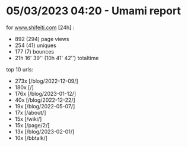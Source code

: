 # 05/03/2023 04:20 - Umami report
for www.shifeiti.com [24h] :

 - 892 (294) page views
 - 254 (41) uniques
 - 177 (7) bounces
 - 21h 16' 39'' (10h 41' 42'') totaltime


top 10 urls:
 - 273x [/blog/2022-12-09/]
 - 180x [/]
 - 176x [/blog/2023-01-12/]
 - 40x [/blog/2022-12-22/]
 - 19x [/blog/2022-05-07/]
 - 17x [/about/]
 - 15x [/wiki/]
 - 15x [/page/2/]
 - 13x [/blog/2023-02-01/]
 - 10x [/bbtalk/]



